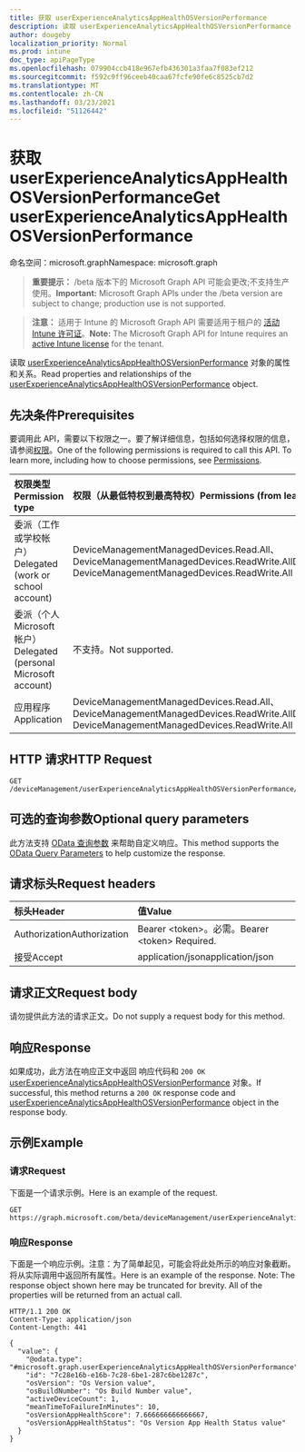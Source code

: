 ```yaml
---
title: 获取 userExperienceAnalyticsAppHealthOSVersionPerformance
description: 读取 userExperienceAnalyticsAppHealthOSVersionPerformance 对象的属性和关系。
author: dougeby
localization_priority: Normal
ms.prod: intune
doc_type: apiPageType
ms.openlocfilehash: 079904ccb418e967efb436301a3faa7f083ef212
ms.sourcegitcommit: f592c9ff96ceeb40caa67fcfe90fe6c8525cb7d2
ms.translationtype: MT
ms.contentlocale: zh-CN
ms.lasthandoff: 03/23/2021
ms.locfileid: "51126442"
---
```

# <a name="get-userexperienceanalyticsapphealthosversionperformance"></a><span data-ttu-id="db435-103">获取 userExperienceAnalyticsAppHealthOSVersionPerformance</span><span class="sxs-lookup"><span data-stu-id="db435-103">Get userExperienceAnalyticsAppHealthOSVersionPerformance</span></span>

<span data-ttu-id="db435-104">命名空间：microsoft.graph</span><span class="sxs-lookup"><span data-stu-id="db435-104">Namespace: microsoft.graph</span></span>

> <span data-ttu-id="db435-105">**重要提示：** /beta 版本下的 Microsoft Graph API 可能会更改;不支持生产使用。</span><span class="sxs-lookup"><span data-stu-id="db435-105">**Important:** Microsoft Graph APIs under the /beta version are subject to change; production use is not supported.</span></span>

> <span data-ttu-id="db435-106">**注意：** 适用于 Intune 的 Microsoft Graph API 需要适用于租户的 [活动 Intune 许可证](https://go.microsoft.com/fwlink/?linkid=839381)。</span><span class="sxs-lookup"><span data-stu-id="db435-106">**Note:** The Microsoft Graph API for Intune requires an [active Intune license](https://go.microsoft.com/fwlink/?linkid=839381) for the tenant.</span></span>

<span data-ttu-id="db435-107">读取 [userExperienceAnalyticsAppHealthOSVersionPerformance](../resources/intune-devices-userexperienceanalyticsapphealthosversionperformance.md) 对象的属性和关系。</span><span class="sxs-lookup"><span data-stu-id="db435-107">Read properties and relationships of the [userExperienceAnalyticsAppHealthOSVersionPerformance](../resources/intune-devices-userexperienceanalyticsapphealthosversionperformance.md) object.</span></span>

## <a name="prerequisites"></a><span data-ttu-id="db435-108">先决条件</span><span class="sxs-lookup"><span data-stu-id="db435-108">Prerequisites</span></span>
<span data-ttu-id="db435-p101">要调用此 API，需要以下权限之一。要了解详细信息，包括如何选择权限的信息，请参阅[权限](/graph/permissions-reference)。</span><span class="sxs-lookup"><span data-stu-id="db435-p101">One of the following permissions is required to call this API. To learn more, including how to choose permissions, see [Permissions](/graph/permissions-reference).</span></span>

|<span data-ttu-id="db435-111">权限类型</span><span class="sxs-lookup"><span data-stu-id="db435-111">Permission type</span></span>|<span data-ttu-id="db435-112">权限（从最低特权到最高特权）</span><span class="sxs-lookup"><span data-stu-id="db435-112">Permissions (from least to most privileged)</span></span>|
|:---|:---|
|<span data-ttu-id="db435-113">委派（工作或学校帐户）</span><span class="sxs-lookup"><span data-stu-id="db435-113">Delegated (work or school account)</span></span>|<span data-ttu-id="db435-114">DeviceManagementManagedDevices.Read.All、DeviceManagementManagedDevices.ReadWrite.All</span><span class="sxs-lookup"><span data-stu-id="db435-114">DeviceManagementManagedDevices.Read.All, DeviceManagementManagedDevices.ReadWrite.All</span></span>|
|<span data-ttu-id="db435-115">委派（个人 Microsoft 帐户）</span><span class="sxs-lookup"><span data-stu-id="db435-115">Delegated (personal Microsoft account)</span></span>|<span data-ttu-id="db435-116">不支持。</span><span class="sxs-lookup"><span data-stu-id="db435-116">Not supported.</span></span>|
|<span data-ttu-id="db435-117">应用程序</span><span class="sxs-lookup"><span data-stu-id="db435-117">Application</span></span>|<span data-ttu-id="db435-118">DeviceManagementManagedDevices.Read.All、DeviceManagementManagedDevices.ReadWrite.All</span><span class="sxs-lookup"><span data-stu-id="db435-118">DeviceManagementManagedDevices.Read.All, DeviceManagementManagedDevices.ReadWrite.All</span></span>|

## <a name="http-request"></a><span data-ttu-id="db435-119">HTTP 请求</span><span class="sxs-lookup"><span data-stu-id="db435-119">HTTP Request</span></span>
<!-- {
  "blockType": "ignored"
}
-->
``` http
GET /deviceManagement/userExperienceAnalyticsAppHealthOSVersionPerformance/{userExperienceAnalyticsAppHealthOSVersionPerformanceId}
```

## <a name="optional-query-parameters"></a><span data-ttu-id="db435-120">可选的查询参数</span><span class="sxs-lookup"><span data-stu-id="db435-120">Optional query parameters</span></span>
<span data-ttu-id="db435-121">此方法支持 [OData 查询参数](/graph/query-parameters) 来帮助自定义响应。</span><span class="sxs-lookup"><span data-stu-id="db435-121">This method supports the [OData Query Parameters](/graph/query-parameters) to help customize the response.</span></span>

## <a name="request-headers"></a><span data-ttu-id="db435-122">请求标头</span><span class="sxs-lookup"><span data-stu-id="db435-122">Request headers</span></span>
|<span data-ttu-id="db435-123">标头</span><span class="sxs-lookup"><span data-stu-id="db435-123">Header</span></span>|<span data-ttu-id="db435-124">值</span><span class="sxs-lookup"><span data-stu-id="db435-124">Value</span></span>|
|:---|:---|
|<span data-ttu-id="db435-125">Authorization</span><span class="sxs-lookup"><span data-stu-id="db435-125">Authorization</span></span>|<span data-ttu-id="db435-126">Bearer &lt;token&gt;。必需。</span><span class="sxs-lookup"><span data-stu-id="db435-126">Bearer &lt;token&gt; Required.</span></span>|
|<span data-ttu-id="db435-127">接受</span><span class="sxs-lookup"><span data-stu-id="db435-127">Accept</span></span>|<span data-ttu-id="db435-128">application/json</span><span class="sxs-lookup"><span data-stu-id="db435-128">application/json</span></span>|

## <a name="request-body"></a><span data-ttu-id="db435-129">请求正文</span><span class="sxs-lookup"><span data-stu-id="db435-129">Request body</span></span>
<span data-ttu-id="db435-130">请勿提供此方法的请求正文。</span><span class="sxs-lookup"><span data-stu-id="db435-130">Do not supply a request body for this method.</span></span>

## <a name="response"></a><span data-ttu-id="db435-131">响应</span><span class="sxs-lookup"><span data-stu-id="db435-131">Response</span></span>
<span data-ttu-id="db435-132">如果成功，此方法在响应正文中返回 响应代码和 `200 OK` [userExperienceAnalyticsAppHealthOSVersionPerformance](../resources/intune-devices-userexperienceanalyticsapphealthosversionperformance.md) 对象。</span><span class="sxs-lookup"><span data-stu-id="db435-132">If successful, this method returns a `200 OK` response code and [userExperienceAnalyticsAppHealthOSVersionPerformance](../resources/intune-devices-userexperienceanalyticsapphealthosversionperformance.md) object in the response body.</span></span>

## <a name="example"></a><span data-ttu-id="db435-133">示例</span><span class="sxs-lookup"><span data-stu-id="db435-133">Example</span></span>

### <a name="request"></a><span data-ttu-id="db435-134">请求</span><span class="sxs-lookup"><span data-stu-id="db435-134">Request</span></span>
<span data-ttu-id="db435-135">下面是一个请求示例。</span><span class="sxs-lookup"><span data-stu-id="db435-135">Here is an example of the request.</span></span>
``` http
GET https://graph.microsoft.com/beta/deviceManagement/userExperienceAnalyticsAppHealthOSVersionPerformance/{userExperienceAnalyticsAppHealthOSVersionPerformanceId}
```

### <a name="response"></a><span data-ttu-id="db435-136">响应</span><span class="sxs-lookup"><span data-stu-id="db435-136">Response</span></span>
<span data-ttu-id="db435-p102">下面是一个响应示例。注意：为了简单起见，可能会将此处所示的响应对象截断。将从实际调用中返回所有属性。</span><span class="sxs-lookup"><span data-stu-id="db435-p102">Here is an example of the response. Note: The response object shown here may be truncated for brevity. All of the properties will be returned from an actual call.</span></span>
``` http
HTTP/1.1 200 OK
Content-Type: application/json
Content-Length: 441

{
  "value": {
    "@odata.type": "#microsoft.graph.userExperienceAnalyticsAppHealthOSVersionPerformance",
    "id": "7c28e16b-e16b-7c28-6be1-287c6be1287c",
    "osVersion": "Os Version value",
    "osBuildNumber": "Os Build Number value",
    "activeDeviceCount": 1,
    "meanTimeToFailureInMinutes": 10,
    "osVersionAppHealthScore": 7.666666666666667,
    "osVersionAppHealthStatus": "Os Version App Health Status value"
  }
}
```




